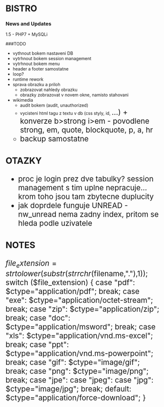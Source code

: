 # BISTRO

### News and Updates
1.5 - PHP7 + MySQLi

###TODO
- vythnout bokem nastaveni DB 
- vytrhnout bokem session management
- vytrhnout bokem menu 
- header a footer samostatne
- loop?
- runtime rework
- sprava obrazku a priloh
    - zobrazovat nahledy obrazku
    - obrazky zobrazovat v novem okne, namisto stahovani
- wikimedia
    - audit bokem (audit, unauthorized)
    - vycisteni html tagu z textu v db (css styly, id, <big><big><big>...) + konverze b>strong i>em - povodlene strong, em, quote, blockquote, p, a, hr
    - backup samostatne


### OTAZKY
- proc je login prez dve tabulky? session management s tim uplne nepracuje... krom toho jsou tam zbytecne duplucity
- jak doprdele funguje UNREAD - nw_unread nema zadny index, pritom se hleda podle uzivatele

### NOTES
   $file_extension = strtolower(substr(strrchr($filename,"."),1));
            switch ($file_extension) {
                case "pdf": $ctype="application/pdf"; break;
                case "exe": $ctype="application/octet-stream"; break;
                case "zip": $ctype="application/zip"; break;
                case "doc": $ctype="application/msword"; break;
                case "xls": $ctype="application/vnd.ms-excel"; break;
                case "ppt": $ctype="application/vnd.ms-powerpoint"; break;
                case "gif": $ctype="image/gif"; break;
                case "png": $ctype="image/png"; break;
                case "jpe": case "jpeg":
                case "jpg": $ctype="image/jpg"; break;
                default: $ctype="application/force-download";
            }
